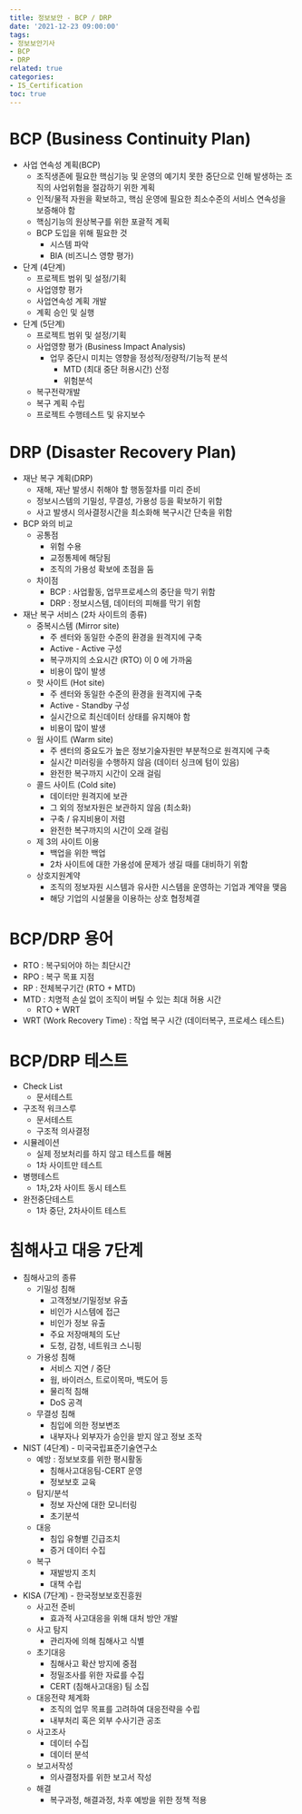 ```yaml
---
title: 정보보안 - BCP / DRP
date: '2021-12-23 09:00:00'
tags:
- 정보보안기사
- BCP
- DRP
related: true
categories:
- IS_Certification
toc: true
---
```


# BCP (Business Continuity Plan)
- 사업 연속성 계획(BCP)
    + 조직생존에 필요한 핵심기능 및 운영의 예기치 못한 중단으로 인해 발생하는 조직의 사업위험을 절감하기 위한 계획
    + 인적/물적 자원을 확보하고, 핵심 운영에 필요한 최소수준의 서비스 연속성을 보증해야 함
    + 핵심기능의 원상복구를 위한 포괄적 계획
    + BCP 도입을 위해 필요한 것
        * 시스템 파악
        * BIA (비즈니스 영향 평가)
- 단계 (4단계)
    + 프로젝트 범위 및 설정/기획
    + 사업영향 평가
    + 사업연속성 계획 개발
    + 계획 승인 및 실행
- 단계 (5단계)
    + 프로젝트 범위 및 설정/기획
    + 사업영향 평가 (Business Impact Analysis)
        * 업무 중단시 미치는 영향을 정성적/정량적/기능적 분석
            - MTD (최대 중단 허용시간) 산정
            - 위험분석
    + 복구전략개발
    + 복구 계획 수립
    + 프로젝트 수행테스트 및 유지보수
    
# DRP (Disaster Recovery Plan)
- 재난 복구 계획(DRP)
    + 재해, 재난 발생시 취해야 할 행동절차를 미리 준비
    + 정보시스템의 기밀성, 무결성, 가용성 등을 확보하기 위함
    + 사고 발생시 의사결정시간을 최소화해 복구시간 단축을 위함
- BCP 와의 비교
    + 공통점
        * 위험 수용
        * 교정통제에 해당됨
        * 조직의 가용성 확보에 초점을 둠
    + 차이점
        * BCP : 사업활동, 업무프로세스의 중단을 막기 위함
        * DRP : 정보시스템, 데이터의 피해를 막기 위함
- 재난 복구 서비스 (2차 사이트의 종류)
    + 중복시스템 (Mirror site)
        * 주 센터와 동일한 수준의 환경을 원격지에 구축
        * Active - Active 구성
        * 복구까지의 소요시간 (RTO) 이 0 에 가까움
        * 비용이 많이 발생
    + 핫 사이트 (Hot site)
        * 주 센터와 동일한 수준의 환경을 원격지에 구축
        * Active - Standby 구성
        * 실시간으로 최신데이터 상태를 유지해야 함
        * 비용이 많이 발생
    + 웜 사이트 (Warm site)
        * 주 센터의 중요도가 높은 정보기술자원만 부분적으로 원격지에 구축
        * 실시간 미러링을 수행하지 않음 (데이터 싱크에 텀이 있음)
        * 완전한 복구까지 시간이 오래 걸림
    + 콜드 사이트 (Cold site)
        * 데이터만 원격지에 보관
        * 그 외의 정보자원은 보관하지 않음 (최소화)
        * 구축 / 유지비용이 저렴
        * 완전한 복구까지의 시간이 오래 걸림
    + 제 3의 사이트 이용
        * 백업을 위한 백업
        * 2차 사이트에 대한 가용성에 문제가 생길 때를 대비하기 위함
    + 상호지원계약
        * 조직의 정보자원 시스템과 유사한 시스템을 운영하는 기업과 계약을 맺음
        * 해당 기업의 시설물을 이용하는 상호 협정체결

# BCP/DRP 용어
- RTO : 복구되어야 하는 최단시간
- RPO : 복구 목표 지점
- RP : 전체복구기간 (RTO + MTD)
- MTD : 치명적 손실 없이 조직이 버틸 수 있는 최대 허용 시간
    + RTO + WRT
- WRT (Work Recovery Time) : 작업 복구 시간 (데이터복구, 프로세스 테스트)

# BCP/DRP 테스트
- Check List
    + 문서테스트
- 구조적 워크스루
    + 문서테스트
    + 구조적 의사결정
- 시뮬레이션
    + 실제 정보처리를 하지 않고 테스트를 해봄
    + 1차 사이트만 테스트
- 병행테스트
    + 1차,2차 사이트 동시 테스트
- 완전중단테스트
    + 1차 중단, 2차사이트 테스트
    
# 침해사고 대응 7단계
- 침해사고의 종류
    + 기밀성 침해
        * 고객정보/기밀정보 유출
        * 비인가 시스템에 접근
        * 비인가 정보 유출
        * 주요 저장매체의 도난
        * 도청, 감청, 네트워크 스니핑
    + 가용성 침해
        * 서비스 지연 / 중단
        * 웜, 바이러스, 트로이목마, 백도어 등
        * 물리적 침해
        * DoS 공격
    + 무결성 침해
        * 침입에 의한 정보변조
        * 내부자나 외부자가 승인을 받지 않고 정보 조작
- NIST (4단계) - 미국국립표준기술연구소
    + 예방 : 정보보호를 위한 평시활동 
        * 침해사고대응팀-CERT 운영
        * 정보보호 교육
    + 탐지/분석
        * 정보 자산에 대한 모니터링
        * 초기분석
    + 대응
        * 침입 유형별 긴급조치
        * 증거 데이터 수집
    + 복구
        * 재발방지 조치
        * 대책 수립
- KISA (7단계) - 한국정보보호진흥원
    + 사고전 준비
        * 효과적 사고대응을 위해 대처 방안 개발
    + 사고 탐지
        * 관리자에 의해 침해사고 식별
    + 초기대응
        * 침해사고 확산 방지에 중점
        * 정밀조사를 위한 자료를 수집
        * CERT (침해사고대응) 팀 소집
    + 대응전략 체계화
        * 조직의 업무 목표를 고려하여 대응전략을 수립
        * 내부처리 혹은 외부 수사기관 공조
    + 사고조사
        * 데이터 수집
        * 데이터 분석
    + 보고서작성
        * 의사결정자를 위한 보고서 작성
    + 해결
        * 복구과정, 해결과정, 차후 예방을 위한 정책 적용